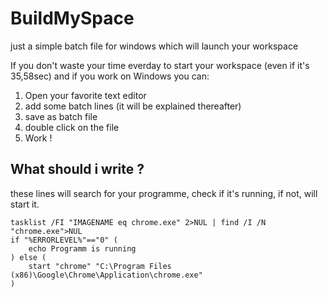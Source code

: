 # BuildMySpace
just a simple batch file for windows which will launch your workspace

If you don't waste your time everday to start your workspace (even if it's 35,58sec) and if you work on Windows you can:

1. Open your favorite text editor
2. add some batch lines (it will be explained thereafter)
3. save as batch file
4. double click on the file
5. Work !


## What should i write ?

these lines will search for your programme, check if it's running, if not, will start it.

``` 
tasklist /FI "IMAGENAME eq chrome.exe" 2>NUL | find /I /N "chrome.exe">NUL
if "%ERRORLEVEL%"=="0" (
	echo Programm is running
) else (
	start "chrome" "C:\Program Files (x86)\Google\Chrome\Application\chrome.exe"
)
```

